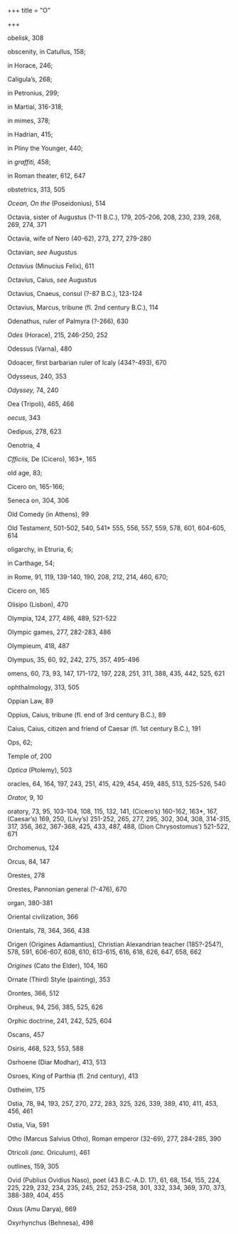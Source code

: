 +++
title = "O"

+++

obelisk, 308

obscenity, in Catullus, 158;

in Horace, 246;

Caligula’s, 268;

in Petronius, 299;

in Martial, 316-318;

in mimes, 378;

in Hadrian, 415;

in Pliny the Younger, 440;

in *graffiti,* 458;

in Roman theater, 612, 647

obstetrics, 313, 505

*Ocean, On the* \(Poseidonius\), 514

Octavia, sister of Augustus \(?-11 B.C.\), 179, 205-206, 208, 230, 239, 268, 269, 274, 371

Octavia, wife of Nero \(40-62\), 273, 277, 279-280

Octavian, *see* Augustus

*Octavius* \(Minucius Felix\), 611

Octavius, Caius, *see* Augustus

Octavius, Cnaeus, consul \(?-87 B.C.\), 123-124

Octavius, Marcus, tribune \(fl. 2nd century B.C.\), 114

Odenathus, ruler of Palmyra \(?-266\), 630

*Odes* \(Horace\), 215, 246-250, 252

Odessus \(Varna\), 480

Odoacer, first barbarian ruler of Icaly \(434?-493\), 670

Odysseus, 240, 353

*Odyssey,* 74, 240

Oea \(Tripoli\), 465, 466

*oecus,* 343

Oedipus, 278, 623

Oenotria, 4

*Cfficiis,* De \(Cicero\), 163\*, 165

old age, 83;

Cicero on, 165-166;

Seneca on, 304, 306

Old Comedy \(in Athens\), 99

Old Testament, 501-502, 540, 541\* 555, 556, 557, 559, 578, 601, 604-605, 614

oligarchy, in Etruria, 6;

in Carthage, 54;

in Rome, 91, 119, 139-140, 190, 208, 212, 214, 460, 670;

Cicero on, 165

Olisipo \(Lisbon\), 470

Olympia, 124, 277, 486, 489, 521-522

Olympic games, 277, 282-283, 486

Olympieum, 418, 487

Olympus, 35, 60, 92, 242, 275, 357, 495-496

omens, 60, 73, 93, 147, 171-172, 197, 228, 251, 311, 388, 435, 442, 525, 621

ophthalmology, 313, 505

Oppian Law, 89

Oppius, Caius, tribune \(fl. end of 3rd century B.C.\), 89

Caius, Caius, citizen and friend of Caesar \(fl. 1st century B.C.\), 191

Ops, 62;

Temple of, 200

*Optica* \(Ptolemy\), 503

oracles, 64, 164, 197, 243, 251, 415, 429, 454, 459, 485, 513, 525-526, 540

*Orator,* 9, 10

oratory, 73, 95, 103-104, 108, 115, 132, 141, \(Cicero’s\) 160-162, 163\*, 167, \(Caesar’s\) 169, 250, \(Livy’s\) 251-252, 265, 277, 295, 302, 304, 308, 314-315, 317, 356, 362, 367-368, 425, 433, 487, 488, \(Dion Chrysostomus’\) 521-522, 671

Orchomenus, 124

Orcus, 84, 147

Orestes, 278

Orestes, Pannonian general \(?-476\), 670

organ, 380-381

Oriental civilization, 366

Orientals, 78, 364, 366, 438

Origen \(Origines Adamantius\), Christian Alexandrian teacher \(185?-254?\), 578, 591, 606-607, 608, 610, 613-615, 616, 618, 626, 647, 658, 662

*Origines* \(Cato the Elder\), 104, 160

Ornate \(Third\) Style \(painting\), 353

Orontes, 366, 512

Orpheus, 94, 256, 385, 525, 626

Orphic doctrine, 241, 242, 525, 604

Oscans, 457

Osiris, 468, 523, 553, 588

Osrhoene \(Diar Modhar\), 413, 513

Osroes, King of Parthia \(fl. 2nd century\), 413

Ostheim, 175

Ostia, 78, 94, 193, 257, 270, 272, 283, 325, 326, 339, 389, 410, 411, 453, 456, 461

Ostia, Via, 591

Otho \(Marcus Salvius Otho\), Roman emperor \(32-69\), 277, 284-285, 390

Otricoli *\(anc.* Oriculum\), 461

outlines, 159, 305

Ovid \(Publius Ovidius Naso\), poet \(43 B.C.-A.D. 17\), 61, 68, 154, 155, 224, 225, 229, 232, 234, 235, 245, 252, 253-258, 301, 332, 334, 369, 370, 373, 388-389, 404, 455

Oxus \(Amu Darya\), 669

Oxyrhynchus \(Behnesa\), 498
